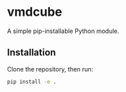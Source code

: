 # vmdcube

A simple pip-installable Python module.

## Installation

Clone the repository, then run:

```bash
pip install -e .
```
